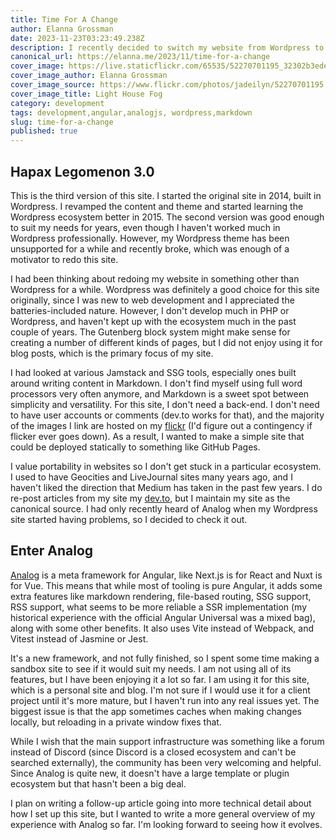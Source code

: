 ```yaml
---
title: Time For A Change
author: Elanna Grossman
date: 2023-11-23T03:23:49.238Z
description: I recently decided to switch my website from Wordpress to Analog, a meta framework for Angular.
canonical_url: https://elanna.me/2023/11/time-for-a-change
cover_image: https://live.staticflickr.com/65535/52270701195_32302b3ede_c.jpg
cover_image_author: Elanna Grossman
cover_image_source: https://www.flickr.com/photos/jadeilyn/52270701195
cover_image_title: Light House Fog
category: development
tags: development,angular,analogjs, wordpress,markdown
slug: time-for-a-change
published: true
---
```


## Hapax Legomenon 3.0

This is the third version of this site. I started the original site in 2014, built in Wordpress. I revamped the content and theme and started learning the Wordpress ecosystem better in 2015. The second version was good enough to suit my needs for years, even though I haven't worked much in Wordpress professionally. However, my Wordpress theme has been unsupported for a while and recently broke, which was enough of a motivator to redo this site.

I had been thinking about redoing my website in something other than Wordpress for a while. Wordpress was definitely a good choice for this site originally, since I was new to web development and I appreciated the batteries-included nature. However, I don't develop much in PHP or Wordpress, and haven't kept up with the ecosystem much in the past couple of years. The Gutenberg block system might make sense for creating a number of different kinds of pages, but I did not enjoy using it for blog posts, which is the primary focus of my site.

I had looked at various Jamstack and SSG tools, especially ones built around writing content in Markdown. I don't find myself using full word processors very often anymore, and Markdown is a sweet spot between simplicity and versatility. For this site, I don't need a back-end. I don't need to have user accounts or comments (dev.to works for that), and the majority of the images I link are hosted on my <a href="https://www.flickr.com/photos/jadeilyn/" target="_blank" rel="noopener">flickr</a> (I'd figure out a contingency if flicker ever goes down). As a result, I wanted to make a simple site that could be deployed statically to something like GitHub Pages.

I value portability in websites so I don't get stuck in a particular ecosystem. I used to have Geocities and LiveJournal sites many years ago, and I haven't liked the direction that Medium has taken in the past few years. I do re-post articles from my site my <a href="https://dev.to/karvel" target="_blank" rel="noopener">dev.to</a>, but I maintain my site as the canonical source. I had only recently heard of Analog when my Wordpress site started having problems, so I decided to check it out.

## Enter Analog

<a href="https://analogjs.org/" target="_blank" rel="noopener">Analog</a> is a meta framework for Angular, like Next.js is for React and Nuxt is for Vue. This means that while most of tooling is pure Angular, it adds some extra features like markdown rendering, file-based routing, SSG support, RSS support, what seems to be more reliable a SSR implementation (my historical experience with the official Angular Universal was a mixed bag), along with some other benefits. It also uses Vite instead of Webpack, and Vitest instead of Jasmine or Jest.

It's a new framework, and not fully finished, so I spent some time making a sandbox site to see if it would suit my needs. I am not using all of its features, but I have been enjoying it a lot so far. I am using it for this site, which is a personal site and blog. I'm not sure if I would use it for a client project until it's more mature, but I haven't run into any real issues yet. The biggest issue is that the app sometimes caches when making changes locally, but reloading in a private window fixes that.

While I wish that the main support infrastructure was something like a forum instead of Discord (since Discord is a closed ecosystem and can't be searched externally), the community has been very welcoming and helpful. Since Analog is quite new, it doesn't have a large template or plugin ecosystem but that hasn't been a big deal.

I plan on writing a follow-up article going into more technical detail about how I set up this site, but I wanted to write a more general overview of my experience with Analog so far. I'm looking forward to seeing how it evolves.
